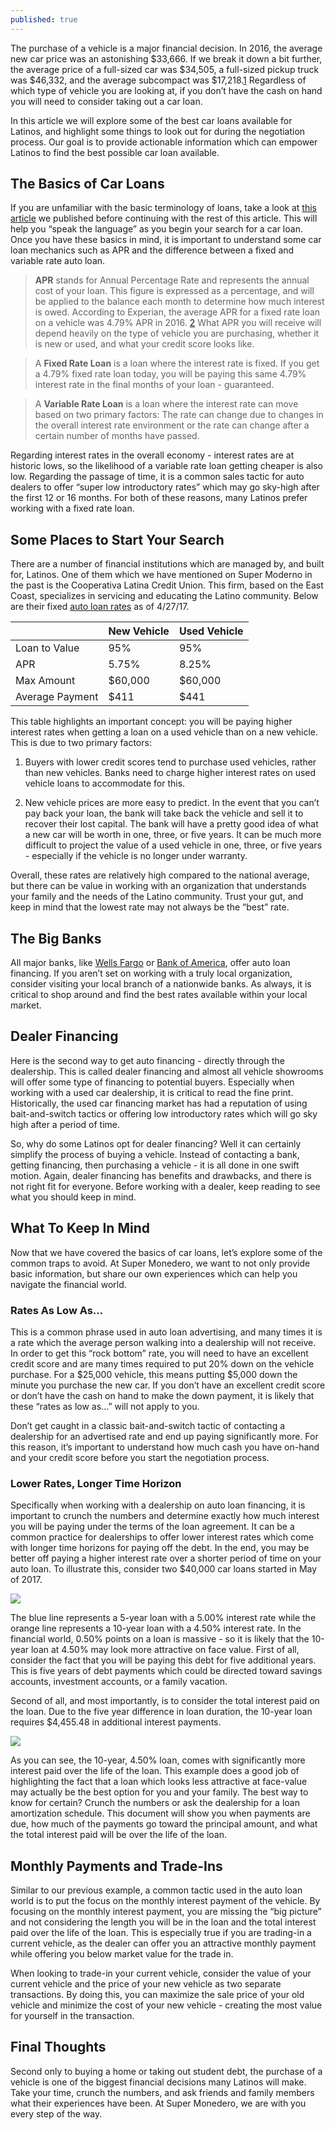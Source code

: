 ```yaml
---
published: true
---
```

The purchase of a vehicle is a major financial decision. In 2016, the average new car price was an astonishing $33,666. If we break it down a bit further, the average price of a full-sized car was $34,505, a full-sized pickup truck was $46,332, and the average subcompact was $17,218.[1] Regardless of which type of vehicle you are looking at, if you don’t have the cash on hand you will need to consider taking out a car loan.

In this article we will explore some of the best car loans available for Latinos, and highlight some things to look out for during the negotiation process. Our goal is to provide actionable information which can empower Latinos to find the best possible car loan available.

## The Basics of Car Loans

If you are unfamiliar with the basic terminology of loans, take a look at [this article](http://supermonedero.com/2017-05-10-best-loans/) we published before continuing with the rest of this article. This will help you “speak the language” as you begin your search for a car loan. Once you have these basics in mind, it is important to understand some car loan mechanics such as APR and the difference between a fixed and variable rate auto loan.

> **APR** stands for Annual Percentage Rate and represents the annual cost of your loan. This figure is expressed as a percentage, and will be applied to the balance each month to determine how much interest is owed. According to Experian, the average APR for a fixed rate loan on a vehicle was 4.79% APR in 2016. [2] What APR you will receive will depend heavily on the type of vehicle you are purchasing, whether it is new or used, and what your credit score looks like.

> A **Fixed Rate Loan** is a loan where the interest rate is fixed. If you get a 4.79% fixed rate loan today, you will be paying this same 4.79% interest rate in the final months of your loan - guaranteed.

> A **Variable Rate Loan** is a loan where the interest rate can move based on two primary factors: The rate can change due to changes in the overall interest rate environment or the rate can change after a certain number of months have passed.

Regarding interest rates in the overall economy - interest rates are at historic lows, so the likelihood of a variable rate loan getting cheaper is also low. Regarding the passage of time, it is a common sales tactic for auto dealers to offer “super low introductory rates” which may go sky-high after the first 12 or 16 months. For both of these reasons, many Latinos prefer working with a fixed rate loan.

## Some Places to Start Your Search

There are a number of financial institutions which are managed by, and built for, Latinos. One of them which we have mentioned on Super Moderno in the past is the Cooperativa Latina Credit Union. This firm, based on the East Coast, specializes in servicing and educating the Latino community. Below are their fixed [auto loan rates](https://latinoccu.org/rates/) as of 4/27/17.

|                 | New Vehicle | Used Vehicle |
|-----------------|-------------|--------------|
| Loan to Value   | 95%         | 95%          |
| APR             | 5.75%       | 8.25%        |
| Max Amount      | $60,000     | $60,000      |
| Average Payment | $411        | $441         |

This table highlights an important concept: you will be paying higher interest rates when getting a loan on a used vehicle than on a new vehicle. This is due to two primary factors:

1. Buyers with lower credit scores tend to purchase used vehicles, rather than new vehicles. Banks need to charge higher interest rates on used vehicle loans to accommodate for this.

2. New vehicle prices are more easy to predict. In the event that you can’t pay back your loan, the bank will take back the vehicle and sell it to recover their lost capital. The bank will have a pretty good idea of what a new car will be worth in one, three, or five years. It can be much more difficult to project the value of a used vehicle in one, three, or five years - especially if the vehicle is no longer under warranty.

Overall, these rates are relatively high compared to the national average, but there can be value in working with an organization that understands your family and the needs of the Latino community. Trust your gut, and keep in mind that the lowest rate may not always be the “best” rate.

## The Big Banks

All major banks, like [Wells Fargo](https://www.wellsfargo.com/auto-loans/) or [Bank of America](https://www.bankofamerica.com/auto-loans/), offer auto loan financing. If you aren’t set on working with a truly local organization, consider visiting your local branch of a nationwide banks. As always, it is critical to shop around and find the best rates available within your local market.

## Dealer Financing

Here is the second way to get auto financing - directly through the dealership. This is called dealer financing and almost all vehicle showrooms will offer some type of financing to potential buyers. Especially when working with a used car dealership, it is critical to read the fine print. Historically, the used car financing market has had a reputation of using bait-and-switch tactics or offering low introductory rates which will go sky high after a period of time.

So, why do some Latinos opt for dealer financing? Well it can certainly simplify the process of buying a vehicle. Instead of contacting a bank, getting financing, then purchasing a vehicle - it is all done in one swift motion. Again, dealer financing has benefits and drawbacks, and there is not right fit for everyone. Before working with a dealer, keep reading to see what you should keep in mind.

## What To Keep In Mind

Now that we have covered the basics of car loans, let’s explore some of the common traps to avoid. At Super Monedero, we want to not only provide basic information, but share our own experiences which can help you navigate the financial world. 

### Rates As Low As…

This is a common phrase used in auto loan advertising, and many times it is a rate which the average person walking into a dealership will not receive. In order to get this “rock bottom” rate, you will need to have an excellent credit score and are many times required to put 20% down on the vehicle purchase. For a $25,000 vehicle, this means putting $5,000 down the minute you purchase the new car. If you don’t have an excellent credit score or don’t have the cash on hand to make the down payment, it is likely that these “rates as low as...” will not apply to you.

Don’t get caught in a classic bait-and-switch tactic of contacting a dealership for an advertised rate and end up paying significantly more. For this reason, it’s important to understand how much cash you have on-hand and your credit score before you start the negotiation process.

### Lower Rates, Longer Time Horizon

Specifically when working with a dealership on auto loan financing, it is important to crunch the numbers and determine exactly how much interest you will be paying under the terms of the loan agreement. It can be a common practice for dealerships to offer lower interest rates which come with longer time horizons for paying off the debt. In the end, you may be better off paying a higher interest rate over a shorter period of time on your auto loan. To illustrate this, consider two $40,000 car loans started in May of 2017.

![]({{site.baseurl}}/_posts/Car%20Loans%20pic%201.PNG)

The blue line represents a 5-year loan with a 5.00% interest rate while the orange line represents a 10-year loan with a 4.50% interest rate. In the financial world, 0.50% points on a loan is massive - so it is likely that the 10-year loan at 4.50% may look more attractive on face value. First of all, consider the fact that you will be paying this debt for five additional years. This is five years of debt payments which could be directed toward savings accounts, investment accounts, or a family vacation. 

Second of all, and most importantly, is to consider the total interest paid on the loan. Due to the five year difference in loan duration, the 10-year loan requires $4,455.48 in additional interest payments.

![]({{site.baseurl}}/_posts/Car%20Loan%20pic%202.PNG)

As you can see, the 10-year, 4.50% loan, comes with significantly more interest paid over the life of the loan. This example does a good job of highlighting the fact that a loan which looks less attractive at face-value may actually be the best option for you and your family. The best way to know for certain? Crunch the numbers or ask the dealership for a loan amortization schedule. This document will show you when payments are due, how much of the payments go toward the principal amount, and what the total interest paid will be over the life of the loan.

## Monthly Payments and Trade-Ins

Similar to our previous example, a common tactic used in the auto loan world is to put the focus on the monthly interest payment of the vehicle. By focusing on the monthly interest payment, you are missing the “big picture” and not considering the length you will be in the loan and the total interest paid over the life of the loan. This is especially true if you are trading-in a current vehicle, as the dealer can offer you an attractive monthly payment while offering you below market value for the trade in.

When looking to trade-in your current vehicle, consider the value of your current vehicle and the price of your new vehicle as two separate transactions. By doing this, you can maximize the sale price of your old vehicle and minimize the cost of your new vehicle - creating the most value for yourself in the transaction.

## Final Thoughts

Second only to buying a home or taking out student debt, the purchase of a vehicle is one of the biggest financial decisions many Latinos will make. Take your time, crunch the numbers, and ask friends and family members what their experiences have been. At Super Monedero, we are with you every step of the way.

[1]:http://mediaroom.kbb.com/new-car-transaction-prices-up-2-percent-march-2016
[2]:http://www.experian.com/assets/automotive/quarterly-webinars/2016-q1-safm.pdf
